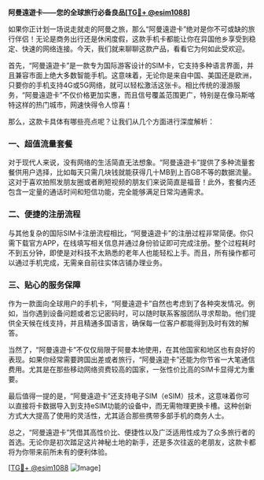 **阿曼遠遊卡——您的全球旅行必备良品[[TG💪+ @esim1088](https://t.me/s/esim1088)]**

如果你正计划一场说走就走的阿曼之旅，那么“阿曼遠遊卡”绝对是你不可或缺的旅行伴侣！无论是商务出行还是休闲度假，这款手机卡都能让你在异国他乡享受到稳定、快速的网络连接。今天，我们就来聊聊这款产品，看看它为何如此受欢迎。

首先，“阿曼遠遊卡”是一款专为国际游客设计的SIM卡，它支持多种语言界面，并且兼容市面上绝大多数智能手机。这意味着，无论你是来自中国、美国还是欧洲，只要你的手机支持4G或5G网络，就可以轻松激活这张卡。相比传统的漫游服务，“阿曼遠遊卡”不仅价格更加实惠，而且信号覆盖范围更广，特别是在像马斯喀特这样的热门城市，网速快得令人惊喜！

那么，这款卡具体有哪些亮点呢？让我们从几个方面进行深度解析：

### **一、超值流量套餐**
对于现代人来说，没有网络的生活简直无法想象。“阿曼遠遊卡”提供了多种流量套餐供用户选择，比如每天只需几块钱就能获得几十MB到上百GB不等的数据流量。这对于喜欢拍照发朋友圈或者刷短视频的朋友们来说简直是福音！此外，套餐内还包含一定量的通话时间和短信功能，完全能够满足日常沟通需求。

### **二、便捷的注册流程**
与其他复杂的国际SIM卡注册流程相比，“阿曼遠遊卡”的注册过程非常简便。你只需下载官方APP，在线填写相关信息并通过身份验证即可完成注册。整个过程耗时不到五分钟，即使是对科技不太熟悉的老年人也能轻松上手。而且，所有操作都可以通过手机完成，无需亲自前往实体店铺办理业务。

### **三、贴心的服务保障**
作为一款面向全球用户的手机卡，“阿曼遠遊卡”自然也考虑到了各种突发情况。例如，当你遇到设备问题或者忘记密码时，可以随时联系客服团队寻求帮助。他们提供全天候在线支持，并且精通多国语言，确保每一位客户都能得到及时有效的解答。

当然了，“阿曼遠遊卡”不仅仅局限于阿曼本地使用，在其他国家和地区也有良好的表现。如果你经常需要跨国出差或者旅行，“阿曼遠遊卡”还能为你节省一大笔通信费用。尤其是在那些移动网络资费较高的国家，一张性价比高的SIM卡显得尤为重要。

最后值得一提的是，“阿曼遠遊卡”还支持电子SIM（eSIM）技术，这意味着你可以直接将卡数据导入到支持eSIM功能的设备中，而无需物理更换卡槽。这种创新方式大大提高了使用的灵活性，尤其适合那些携带多部手机的商务人士。

总之，“阿曼遠遊卡”凭借其高性价比、便捷性以及广泛适用性成为了众多旅行者的首选。无论你是初次踏足这片神秘土地的新手，还是多次往返的老朋友，这款卡都将为你带来前所未有的便利体验。

[[TG💪+ @esim1088](https://t.me/s/esim1088) ![Image](https://i.postimg.cc/4NQfJmqS/Snipaste-2025-05-13-00-14-12.png)]